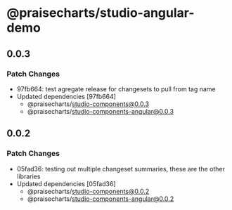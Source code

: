 # @praisecharts/studio-angular-demo

## 0.0.3

### Patch Changes

- 97fb664: test agregate release for changesets to pull from tag name
- Updated dependencies [97fb664]
  - @praisecharts/studio-components@0.0.3
  - @praisecharts/studio-components-angular@0.0.3

## 0.0.2

### Patch Changes

- 05fad36: testing out multiple changeset summaries, these are the other libraries
- Updated dependencies [05fad36]
  - @praisecharts/studio-components@0.0.2
  - @praisecharts/studio-components-angular@0.0.2
